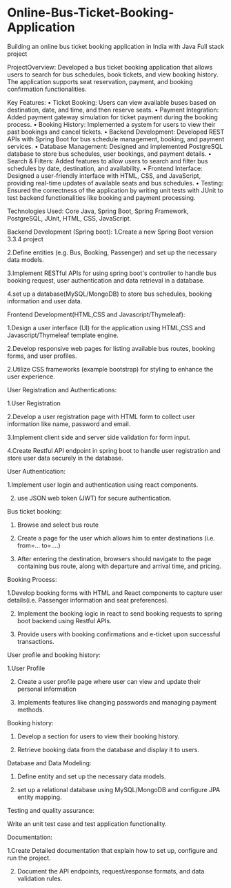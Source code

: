 # Online-Bus-Ticket-Booking-Application

Building an online bus ticket booking application in India with Java Full stack project

ProjectOverview:
Developed a bus ticket booking application that allows users to search for bus schedules, book tickets, and view booking history. The application supports seat reservation, payment, and booking confirmation functionalities.

Key Features:
•	Ticket Booking: Users can view available buses based on destination, date, and time, and then reserve seats.
•	Payment Integration: Added payment gateway simulation for ticket payment during the booking process.
•	Booking History: Implemented a system for users to view their past bookings and cancel tickets.
•	Backend Development: Developed REST APIs with Spring Boot for bus schedule management, booking, and payment services.
•	Database Management: Designed and implemented PostgreSQL database to store bus schedules, user bookings, and payment details.
•	Search & Filters: Added features to allow users to search and filter bus schedules by date, destination, and availability.
•	Frontend Interface: Designed a user-friendly interface with HTML, CSS, and JavaScript, providing real-time updates of available seats and bus schedules.
•	Testing: Ensured the correctness of the application by writing unit tests with JUnit to test backend functionalities like booking and payment processing.

Technologies Used: Core Java, Spring Boot, Spring Framework, PostgreSQL, JUnit, HTML, CSS, JavaScript.


Backend Development (Spring boot): 
1.Create a new Spring Boot version 3.3.4 project 

2.Define entities (e.g. Bus, Booking, Passenger) and set up the necessary data models.

3.Implement RESTful APIs for using spring boot's controller to handle bus booking request, user authentication and data retrieval in a database.

4.set up a database(MySQL/MongoDB) to store bus schedules, booking information and user data.


Frontend Development(HTML,CSS and Javascript/Thymeleaf):

1.Design a user interface (UI) for the application using HTML,CSS and Javascript/Thymeleaf template engine. 

2.Develop responsive web pages for listing available bus routes, booking forms, and user profiles.

2.Utilize CSS frameworks (example bootstrap) for styling to enhance the user experience. 

User Registration and Authentications:

1.User Registration 

2.Develop a user registration page with HTML form to collect user information like name, password and email.

3.Implement client side and server side validation for form input. 

4.Create Restful API endpoint in spring boot to handle user registration and store user data securely in the database. 


User Authentication: 

1.Implement user login and authentication using react components.

2. use JSON web token (JWT) for secure authentication.

Bus ticket booking:

1. Browse and select bus route

2. Create a page for the user which allows him to enter destinations (i.e. from=... to=....)

3. After entering the destination, browsers should navigate to the page containing bus route, along with departure and arrival time, and pricing.


Booking Process:

1.Develop booking forms with HTML and React components to capture user details(i.e. Passenger information and seat preferences).

2. Implement the booking logic in react to send booking requests to spring boot backend using Restful APIs.

3. Provide users with booking confirmations and e-ticket upon successful transactions.


User profile and booking history:

1.User Profile

2. Create a user profile page where user can view and update their personal information 

3. Implements features like changing passwords and managing payment methods.

Booking history:

1. Develop a section for users to view their booking history.

2. Retrieve booking data from the database and display it to users.


Database and Data Modeling:


1. Define entity and set up the necessary data models. 

2. set up a relational database using MySQL/MongoDB and configure JPA entity mapping.

Testing and quality assurance:

Write an unit test case and test application functionality.

Documentation:

1.Create Detailed documentation that explain how to set up, configure and run the project.

 2. Document the API endpoints, request/response formats, and data validation rules.
